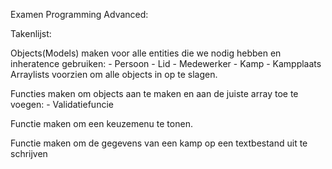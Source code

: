 Examen Programming Advanced:

Takenlijst:

Objects(Models) maken voor alle entities die we nodig hebben en inheratence gebruiken:
	- Persoon
		- Lid
		- Medewerker
	- Kamp
	- Kampplaats
Arraylists voorzien om alle objects in op te slagen.

Functies maken om objects aan te maken en aan de juiste array toe te voegen:
	- Validatiefuncie

Functie maken om een keuzemenu te tonen.

Functie maken om de gegevens van een kamp op een textbestand uit te schrijven
